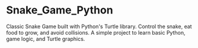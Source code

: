 # Snake_Game_Python
Classic Snake Game built with Python's Turtle library. Control the snake, eat food to grow, and avoid collisions. A simple project to learn basic Python, game logic, and Turtle graphics.

